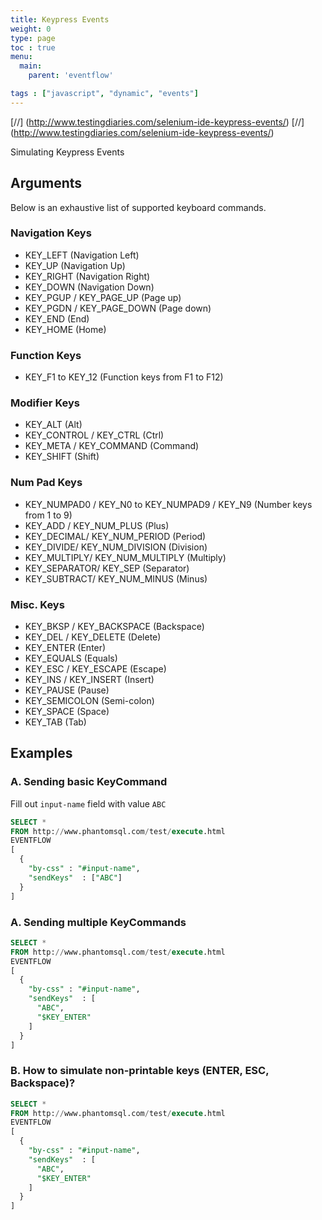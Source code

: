 ```yaml
---
title: Keypress Events
weight: 0
type: page
toc : true
menu:
  main:
    parent: 'eventflow'

tags : ["javascript", "dynamic", "events"]
---
```


[//] (http://www.testingdiaries.com/selenium-ide-keypress-events/)
[//] (http://www.testingdiaries.com/selenium-ide-keypress-events/)

Simulating Keypress Events

## Arguments

Below is an exhaustive list of supported keyboard commands.

### Navigation Keys

* KEY_LEFT (Navigation Left)
* KEY_UP (Navigation Up)
* KEY_RIGHT (Navigation Right)
* KEY_DOWN (Navigation Down)
* KEY_PGUP / KEY_PAGE_UP (Page up)
* KEY_PGDN / KEY_PAGE_DOWN (Page down)
* KEY_END (End)
* KEY_HOME (Home)

### Function Keys

* KEY_F1 to KEY_12 (Function keys from F1 to F12)

### Modifier Keys

* KEY_ALT (Alt)
* KEY_CONTROL / KEY_CTRL (Ctrl)
* KEY_META / KEY_COMMAND (Command)
* KEY_SHIFT (Shift)


### Num Pad Keys

* KEY_NUMPAD0 / KEY_N0 to KEY_NUMPAD9 / KEY_N9 (Number keys from 1 to 9)
* KEY_ADD / KEY_NUM_PLUS (Plus)
* KEY_DECIMAL/ KEY_NUM_PERIOD (Period)
* KEY_DIVIDE/ KEY_NUM_DIVISION (Division)
* KEY_MULTIPLY/ KEY_NUM_MULTIPLY (Multiply)
* KEY_SEPARATOR/ KEY_SEP (Separator)
* KEY_SUBTRACT/ KEY_NUM_MINUS (Minus)


### Misc. Keys

* KEY_BKSP / KEY_BACKSPACE (Backspace)
* KEY_DEL / KEY_DELETE (Delete)
* KEY_ENTER (Enter)
* KEY_EQUALS (Equals)
* KEY_ESC / KEY_ESCAPE (Escape)
* KEY_INS / KEY_INSERT (Insert)
* KEY_PAUSE (Pause)
* KEY_SEMICOLON (Semi-colon)
* KEY_SPACE (Space)
* KEY_TAB (Tab)


## Examples

### A. Sending basic KeyCommand

Fill out `input-name` field with value `ABC`

```sql
SELECT * 
FROM http://www.phantomsql.com/test/execute.html
EVENTFLOW
[
  {
    "by-css" : "#input-name",    
    "sendKeys"  : ["ABC"]      
  }
]
```

### A. Sending multiple KeyCommands

```sql
SELECT * 
FROM http://www.phantomsql.com/test/execute.html
EVENTFLOW
[
  {
    "by-css" : "#input-name",    
    "sendKeys"  : [
      "ABC",
      "$KEY_ENTER"
    ]
  }
]
```

### B. How to simulate non-printable keys (ENTER, ESC, Backspace)?

```sql
SELECT * 
FROM http://www.phantomsql.com/test/execute.html
EVENTFLOW
[
  {
    "by-css" : "#input-name",    
    "sendKeys"  : [
      "ABC",
      "$KEY_ENTER"
    ]
  }
]
```